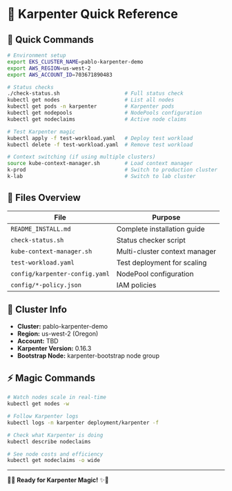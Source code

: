 # 🧊 Karpenter Quick Reference

## 🚀 Quick Commands

```bash
# Environment setup
export EKS_CLUSTER_NAME=pablo-karpenter-demo
export AWS_REGION=us-west-2
export AWS_ACCOUNT_ID=703671890483

# Status checks
./check-status.sh                     # Full status check
kubectl get nodes                     # List all nodes
kubectl get pods -n karpenter         # Karpenter pods
kubectl get nodepools                 # NodePools configuration
kubectl get nodeclaims                # Active node claims

# Test Karpenter magic
kubectl apply -f test-workload.yaml   # Deploy test workload
kubectl delete -f test-workload.yaml  # Remove test workload

# Context switching (if using multiple clusters)
source kube-context-manager.sh        # Load context manager
k-prod                                # Switch to production cluster
k-lab                                 # Switch to lab cluster
```

## 📁 Files Overview

| File | Purpose |
|------|---------|
| `README_INSTALL.md` | Complete installation guide |
| `check-status.sh` | Status checker script |
| `kube-context-manager.sh` | Multi-cluster context manager |
| `test-workload.yaml` | Test deployment for scaling |
| `config/karpenter-config.yaml` | NodePool configuration |
| `config/*-policy.json` | IAM policies |

## 🧊 Cluster Info

- **Cluster:** pablo-karpenter-demo
- **Region:** us-west-2 (Oregon)
- **Account:** TBD
- **Karpenter Version:** 0.16.3
- **Bootstrap Node:** karpenter-bootstrap node group

## ⚡ Magic Commands

```bash
# Watch nodes scale in real-time
kubectl get nodes -w

# Follow Karpenter logs
kubectl logs -n karpenter deployment/karpenter -f

# Check what Karpenter is doing
kubectl describe nodeclaims

# See node costs and efficiency
kubectl get nodeclaims -o wide
```

---
🧊✨ **Ready for Karpenter Magic!** ✨🧊
